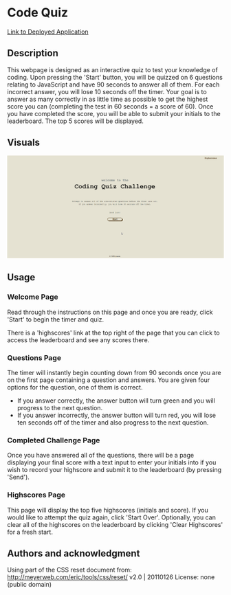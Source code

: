 # Code Quiz

[Link to Deployed Application](https://505laura.github.io/code-quiz)

## Description
This webpage is designed as an interactive quiz to test your knowledge of coding.
Upon pressing the 'Start' button, you will be quizzed on 6 questions relating to JavaScript and have 90 seconds to answer all of them. For each incorrect answer, you will lose 10 seconds off the timer.
Your goal is to answer as many correctly in as little time as possible to get the highest score you can (completing the test in 60 seconds = a score of 60).
Once you have completed the score, you will be able to submit your initials to the leaderboard. The top 5 scores will be displayed. 

## Visuals

![Webpage](https://github.com/505laura/code-quiz/blob/main/assets/images/code-quiz-gif.gif?raw=true)

## Usage

### Welcome Page
Read through the instructions on this page and once you are ready, click 'Start' to begin the timer and quiz.

There is a 'highscores' link at the top right of the page that you can click to access the leaderboard and see any scores there.

### Questions Page
The timer will instantly begin counting down from 90 seconds once you are on the first page containing a question and answers.
You are given four options for the question, one of them is correct.
* If you answer correctly, the answer button will turn green and you will progress to the next question. 
* If you answer incorrectly, the answer button will turn red, you will lose ten seconds off of the timer and also progress to the next question.

### Completed Challenge Page
Once you have answered all of the questions, there will be a page displaying your final score with a text input to enter your initials into if you wish to record your highscore and submit it to the leaderboard (by pressing 'Send').

### Highscores Page
This page will display the top five highscores (initials and score).
If you would like to attempt the quiz again, click 'Start Over'. Optionally, you can clear all of the highscores on the leaderboard by clicking 'Clear Highscores' for a fresh start.


## Authors and acknowledgment
Using part of the CSS reset document from:
http://meyerweb.com/eric/tools/css/reset/ 
v2.0 | 20110126
License: none (public domain)
